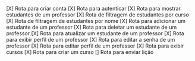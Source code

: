 [X] Rota para criar conta
[X] Rota para autenticar
[X] Rota para mostrar estudantes de um professor
[X] Rota de filtragem de estudantes por curso
[X] Rota de filtragem de estudantes por nome
[X] Rota para adicionar um estudante de um professor
[X] Rota para deletar um estudante de um professor
[X] Rota para atualizar um estudante de um professor
[X] Rota para exibir perfil de um professor
[X] Rota para editar a senha de um professor
[X] Rota para editar perfil de um professor
[X] Rota para exibir cursos
[X] Rota para criar um curso
[] Rota para enviar lição